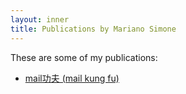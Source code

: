 ```yaml
---
layout: inner
title: Publications by Mariano Simone
---
```

These are some of my publications:

- [mail功夫 (mail kung fu)](publications/mail-gongfu)
